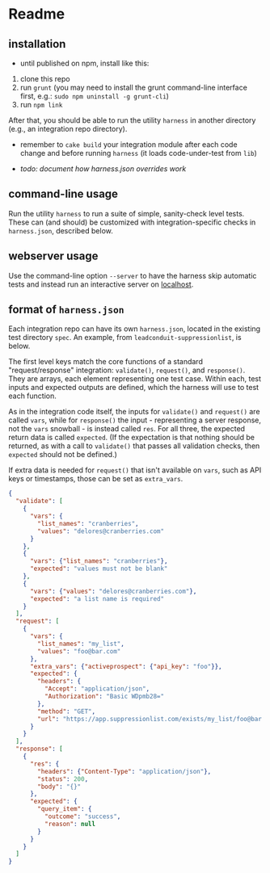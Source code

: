 # Readme

## installation

- until published on npm, install like this:

 1. clone this repo
 2. run `grunt` (you may need to install the grunt command-line interface first, e.g.: `sudo npm uninstall -g grunt-cli`)
 3. run `npm link`

After that, you should be able to run the utility `harness` in another directory (e.g., an integration repo directory).

- remember to `cake build` your integration module after each code change and before running `harness` (it loads code-under-test from `lib`)

- _todo: document how harness.json overrides work_

## command-line usage

Run the utility `harness` to run a suite of simple, sanity-check level tests. These can (and should) be customized with integration-specific checks in `harness.json`, described below.

## webserver usage

Use the command-line option `--server` to have the harness skip automatic tests and instead run an interactive server on [localhost](http://localhost:3000).

## format of `harness.json`

Each integration repo can have its own `harness.json`, located in the existing test directory `spec`. An example, from `leadconduit-suppressionlist`, is below.

The first level keys match the core functions of a standard "request/response" integration: `validate()`, `request()`, and `response()`. They are arrays, each element representing one test case. Within each, test inputs and expected outputs are defined, which the harness will use to test each function.

As in the integration code itself, the inputs for `validate()` and `request()` are called `vars`, while for `response()` the input - representing a server response, not the `vars` snowball - is instead called `res`. For all three, the expected return data is called `expected`. (If the expectation is that nothing should be returned, as with a call to `validate()` that passes all validation checks, then `expected` should not be defined.)

If extra data is needed for `request()` that isn't available on `vars`, such as API keys or timestamps, those can be set as `extra_vars`.

```json
{
  "validate": [
    {
      "vars": {
        "list_names": "cranberries",
        "values": "delores@cranberries.com"
      }
    },
    {
      "vars": {"list_names": "cranberries"},
      "expected": "values must not be blank"
    },
    {
      "vars": {"values": "delores@cranberries.com"},
      "expected": "a list name is required"
    }
  ],
  "request": [
    {
      "vars": {
        "list_names": "my_list",
        "values": "foo@bar.com"
      },
      "extra_vars": {"activeprospect": {"api_key": "foo"}},
      "expected": {
        "headers": {
          "Accept": "application/json",
          "Authorization": "Basic WDpmb28="
        },
        "method": "GET",
        "url": "https://app.suppressionlist.com/exists/my_list/foo@bar.com"
      }
    }
  ],
  "response": [
    {
      "res": {
        "headers": {"Content-Type": "application/json"},
        "status": 200,
        "body": "{}"
      },
      "expected": {
        "query_item": {
          "outcome": "success",
          "reason": null
        }
      }
    }
  ]
}
```